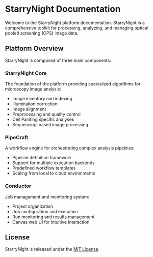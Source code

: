 # StarryNight Documentation

Welcome to the StarryNight platform documentation. StarryNight is a comprehensive toolkit for processing, analyzing, and managing optical pooled screening (OPS) image data.

## Platform Overview

StarryNight is composed of three main components:

### StarryNight Core

The foundation of the platform providing specialized algorithms for microscopy image analysis:

- Image inventory and indexing
- Illumination correction
- Image alignment
- Preprocessing and quality control
- Cell Painting specific analyses
- Sequencing-based image processing

### PipeCraft

A workflow engine for orchestrating complex analysis pipelines:

- Pipeline definition framework
- Support for multiple execution backends
- Predefined workflow templates
- Scaling from local to cloud environments

### Conductor

Job management and monitoring system:

- Project organization
- Job configuration and execution
- Run monitoring and results management
- Canvas web UI for intuitive interaction

## License

StarryNight is released under the [MIT License](https://github.com/broadinstitute/starrynight/blob/main/LICENSE).
